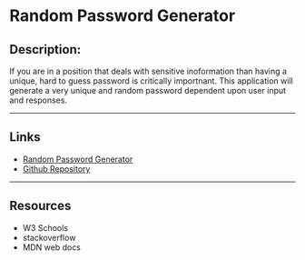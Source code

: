 # Random Password Generator

## Description:

If you are in a position that deals with sensitive inoformation than having a unique, hard to guess password is critically importnant. This application will generate a very unique and random password dependent upon user input and responses.

---

## Links

- [Random Password Generator](https://jamesosull16.github.io/uniquepasswords/)
- [Github Repository](https://github.com/jamesosull16/uniquepasswords)

---

## Resources

- W3 Schools
- stackoverflow
- MDN web docs
